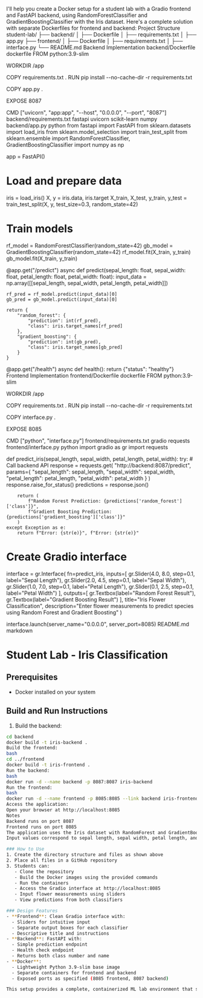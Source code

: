 I'll help you create a Docker setup for a student lab with a Gradio frontend and FastAPI backend, using RandomForestClassifier and GradientBoostingClassifier with the Iris dataset. Here's a complete solution with separate Dockerfiles for frontend and backend:
Project Structure
student-lab/
├── backend/
│   ├── Dockerfile
│   ├── requirements.txt
│   ├── app.py
├── frontend/
│   ├── Dockerfile
│   ├── requirements.txt
│   ├── interface.py
└── README.md
Backend Implementation
backend/Dockerfile
dockerfile
FROM python:3.9-slim

WORKDIR /app

COPY requirements.txt .
RUN pip install --no-cache-dir -r requirements.txt

COPY app.py .

EXPOSE 8087

CMD ["uvicorn", "app:app", "--host", "0.0.0.0", "--port", "8087"]
backend/requirements.txt
fastapi
uvicorn
scikit-learn
numpy
backend/app.py
python
from fastapi import FastAPI
from sklearn.datasets import load_iris
from sklearn.model_selection import train_test_split
from sklearn.ensemble import RandomForestClassifier, GradientBoostingClassifier
import numpy as np

app = FastAPI()

# Load and prepare data
iris = load_iris()
X, y = iris.data, iris.target
X_train, X_test, y_train, y_test = train_test_split(X, y, test_size=0.3, random_state=42)

# Train models
rf_model = RandomForestClassifier(random_state=42)
gb_model = GradientBoostingClassifier(random_state=42)
rf_model.fit(X_train, y_train)
gb_model.fit(X_train, y_train)

@app.get("/predict")
async def predict(sepal_length: float, sepal_width: float, petal_length: float, petal_width: float):
    input_data = np.array([[sepal_length, sepal_width, petal_length, petal_width]])
    
    rf_pred = rf_model.predict(input_data)[0]
    gb_pred = gb_model.predict(input_data)[0]
    
    return {
        "random_forest": {
            "prediction": int(rf_pred),
            "class": iris.target_names[rf_pred]
        },
        "gradient_boosting": {
            "prediction": int(gb_pred),
            "class": iris.target_names[gb_pred]
        }
    }

@app.get("/health")
async def health():
    return {"status": "healthy"}
Frontend Implementation
frontend/Dockerfile
dockerfile
FROM python:3.9-slim

WORKDIR /app

COPY requirements.txt .
RUN pip install --no-cache-dir -r requirements.txt

COPY interface.py .

EXPOSE 8085

CMD ["python", "interface.py"]
frontend/requirements.txt
gradio
requests
frontend/interface.py
python
import gradio as gr
import requests

def predict_iris(sepal_length, sepal_width, petal_length, petal_width):
    try:
        # Call backend API
        response = requests.get(
            "http://backend:8087/predict",
            params={
                "sepal_length": sepal_length,
                "sepal_width": sepal_width,
                "petal_length": petal_length,
                "petal_width": petal_width
            }
        )
        response.raise_for_status()
        predictions = response.json()
        
        return (
            f"Random Forest Prediction: {predictions['random_forest']['class']}",
            f"Gradient Boosting Prediction: {predictions['gradient_boosting']['class']}"
        )
    except Exception as e:
        return f"Error: {str(e)}", f"Error: {str(e)}"

# Create Gradio interface
interface = gr.Interface(
    fn=predict_iris,
    inputs=[
        gr.Slider(4.0, 8.0, step=0.1, label="Sepal Length"),
        gr.Slider(2.0, 4.5, step=0.1, label="Sepal Width"),
        gr.Slider(1.0, 7.0, step=0.1, label="Petal Length"),
        gr.Slider(0.1, 2.5, step=0.1, label="Petal Width")
    ],
    outputs=[
        gr.Textbox(label="Random Forest Result"),
        gr.Textbox(label="Gradient Boosting Result")
    ],
    title="Iris Flower Classification",
    description="Enter flower measurements to predict species using Random Forest and Gradient Boosting"
)

interface.launch(server_name="0.0.0.0", server_port=8085)
README.md
markdown
# Student Lab - Iris Classification

## Prerequisites
- Docker installed on your system

## Build and Run Instructions

1. Build the backend:
```bash
cd backend
docker build -t iris-backend .
Build the frontend:
bash
cd ../frontend
docker build -t iris-frontend .
Run the backend:
bash
docker run -d --name backend -p 8087:8087 iris-backend
Run the frontend:
bash
docker run -d --name frontend -p 8085:8085 --link backend iris-frontend
Access the application:
Open your browser at http://localhost:8085
Notes
Backend runs on port 8087
Frontend runs on port 8085
The application uses the Iris dataset with RandomForest and GradientBoosting classifiers
Input values correspond to sepal length, sepal width, petal length, and petal width

### How to Use
1. Create the directory structure and files as shown above
2. Place all files in a GitHub repository
3. Students can:
   - Clone the repository
   - Build the Docker images using the provided commands
   - Run the containers
   - Access the Gradio interface at http://localhost:8085
   - Input flower measurements using sliders
   - View predictions from both classifiers

### Design Features
- **Frontend**: Clean Gradio interface with:
  - Sliders for intuitive input
  - Separate output boxes for each classifier
  - Descriptive title and instructions
- **Backend**: FastAPI with:
  - Simple prediction endpoint
  - Health check endpoint
  - Returns both class number and name
- **Docker**: 
  - Lightweight Python 3.9-slim base image
  - Separate containers for frontend and backend
  - Exposed ports as specified (8085 frontend, 8087 backend)

This setup provides a complete, containerized ML lab environment that students can easily run and experiment with.
